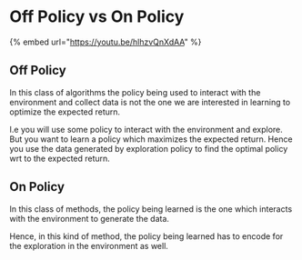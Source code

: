 # Off Policy vs On Policy



{% embed url="https://youtu.be/hlhzvQnXdAA" %}

## Off Policy

In this class of algorithms the policy being used to interact with the environment and collect data is not the one we are interested in learning to optimize the expected return.&#x20;

I.e you will use some policy to interact with the environment and explore. But you want to learn a policy which maximizes the expected return. Hence you use the data generated by exploration policy to find the optimal policy wrt to the expected return.&#x20;



## On Policy

In this class of methods, the policy being learned is the one which interacts with the environment to generate the data.&#x20;

Hence, in this kind of method, the policy being learned has to encode for the exploration in the environment as well.&#x20;
